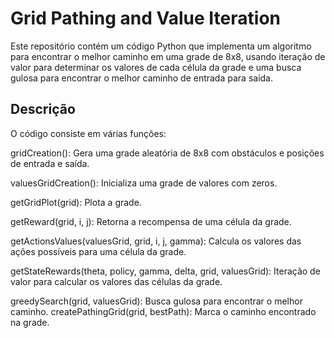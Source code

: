 # Grid Pathing and Value Iteration
Este repositório contém um código Python que implementa um algoritmo para encontrar o melhor caminho em uma grade de 8x8, usando iteração de valor para determinar os valores de cada célula da grade e uma busca gulosa para encontrar o melhor caminho de entrada para saída.

## Descrição
O código consiste em várias funções:

gridCreation(): Gera uma grade aleatória de 8x8 com obstáculos e posições de entrada e saída.

valuesGridCreation(): Inicializa uma grade de valores com zeros.

getGridPlot(grid): Plota a grade.

getReward(grid, i, j): Retorna a recompensa de uma célula da grade.

getActionsValues(valuesGrid, grid, i, j, gamma): Calcula os valores das ações possíveis para uma célula da grade.

getStateRewards(theta, policy, gamma, delta, grid, valuesGrid): Iteração de valor para calcular os valores das células da grade.

greedySearch(grid, valuesGrid): Busca gulosa para encontrar o melhor caminho.
createPathingGrid(grid, bestPath): Marca o caminho encontrado na grade.